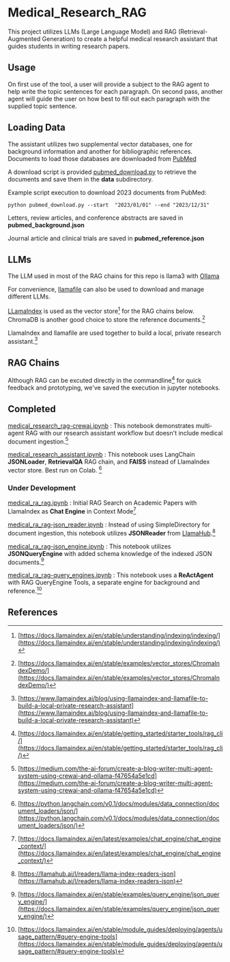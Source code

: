# Medical_Research_RAG

This project utilizes LLMs (Large Language Model) and RAG (Retrieval-Augmented Generation) to create a helpful medical research assistant that guides students in writing research papers.

## Usage

On first use of the tool, a user will provide a subject to the RAG agent to help write the topic sentences for each paragraph.
On second pass, another agent will guide the user on how best to fill out each paragraph with the supplied topic sentence.

## Loading Data

The assistant utilizes two supplemental vector databases, one for background information and another for bibliographic references.
Documents to load those databases are downloaded from [PubMed](https://pubmed.ncbi.nlm.nih.gov/)

A download script is provided [pubmed_download.py](https://github.com/VincentYing/Medical_Research_RAG/blob/main/pubmed_download.py) to retrieve the documents and save them in the **data** subdirectory.

Example script execution to download 2023 documents from PubMed:
```
python pubmed_download.py --start  "2023/01/01" --end "2023/12/31"
```

Letters, review articles, and conference abstracts are saved in **pubmed_background.json**

Journal article and clinical trials are saved in **pubmed_reference.json**

## LLMs

The LLM  used in most of the RAG chains for this repo is llama3 with [Ollama](https://github.com/ollama/ollama)

For convenience, [llamafile](https://github.com/Mozilla-Ocho/llamafile) can also be used to download and manage different LLMs.

[LLamaIndex](https://github.com/run-llama/llama_index) is used as the vector store[^1] for the RAG chains below. ChromaDB is another good choice to store the reference documents.[^2]

LlamaIndex and llamafile are used together to build a local, private research assistant.[^3]

## RAG Chains

Although RAG can be excuted directly in the commandline[^4] for quick feedback and prototyping, we've saved the execution in jupyter notebooks.

## Completed

[medical_research_rag-crewai.ipynb](https://github.com/VincentYing/Medical_Research_RAG/blob/main/medical_research_rag-crewai.ipynb) : This notebook demonstrates multi-agent RAG with our research assistant workflow but doesn't include medical document ingestion.[^5]

[medical_research_assistant.ipynb](https://github.com/VincentYing/Medical_Research_RAG/blob/main/medical_research_assistant.ipynb) : This notebook uses LangChain **JSONLoader**, **RetrievalQA** RAG chain, and **FAISS** instead of LlamaIndex vector store. Best run on Colab. [^10]

### Under Development

[medical_ra_rag.ipynb](https://github.com/VincentYing/Medical_Research_RAG/blob/main/medical_ra_rag.ipynb) : Initial RAG Search on Academic Papers with LlamaIndex as **Chat Engine** in Context Mode[^6]

[medical_ra_rag-json_reader.ipynb](https://github.com/VincentYing/Medical_Research_RAG/blob/main/medical_ra_rag-json_reader.ipynb) : Instead of using SimpleDirectory for document ingestion, this notebook utilizes **JSONReader** from [LlamaHub](https://docs.llamaindex.ai/en/stable/understanding/loading/llamahub/).[^7]

[medical_ra_rag-json_engine.ipynb](https://github.com/VincentYing/Medical_Research_RAG/blob/main/medical_ra_rag-json_engine.ipynb) : This notebook utilizes **JSONQueryEngine** with added schema knowledge of the indexed JSON documents.[^8]

[medical_ra_rag-query_engines.ipynb](https://github.com/VincentYing/Medical_Research_RAG/blob/main/medical_ra_rag-query_engines.ipynb) : This notebook uses a **ReActAgent** with RAG QueryEngine Tools, a separate engine for background and reference.[^9]

## References

[^1]: [https://docs.llamaindex.ai/en/stable/understanding/indexing/indexing/](https://docs.llamaindex.ai/en/stable/understanding/indexing/indexing/)

[^2]: [https://docs.llamaindex.ai/en/stable/examples/vector_stores/ChromaIndexDemo/](https://docs.llamaindex.ai/en/stable/examples/vector_stores/ChromaIndexDemo/)

[^3]: [https://www.llamaindex.ai/blog/using-llamaindex-and-llamafile-to-build-a-local-private-research-assistant](https://www.llamaindex.ai/blog/using-llamaindex-and-llamafile-to-build-a-local-private-research-assistant)

[^4]: [https://docs.llamaindex.ai/en/stable/getting_started/starter_tools/rag_cli/](https://docs.llamaindex.ai/en/stable/getting_started/starter_tools/rag_cli/)

[^5]: [https://medium.com/the-ai-forum/create-a-blog-writer-multi-agent-system-using-crewai-and-ollama-f47654a5e1cd](https://medium.com/the-ai-forum/create-a-blog-writer-multi-agent-system-using-crewai-and-ollama-f47654a5e1cd)

[^6]: [https://docs.llamaindex.ai/en/latest/examples/chat_engine/chat_engine_context/](https://docs.llamaindex.ai/en/latest/examples/chat_engine/chat_engine_context/)

[^7]: [https://llamahub.ai/l/readers/llama-index-readers-json](https://llamahub.ai/l/readers/llama-index-readers-json)

[^8]: [https://docs.llamaindex.ai/en/stable/examples/query_engine/json_query_engine/](https://docs.llamaindex.ai/en/stable/examples/query_engine/json_query_engine/)

[^9]: [https://docs.llamaindex.ai/en/stable/module_guides/deploying/agents/usage_pattern/#query-engine-tools](https://docs.llamaindex.ai/en/stable/module_guides/deploying/agents/usage_pattern/#query-engine-tools)

[^10]: [https://python.langchain.com/v0.1/docs/modules/data_connection/document_loaders/json/](https://python.langchain.com/v0.1/docs/modules/data_connection/document_loaders/json/)

